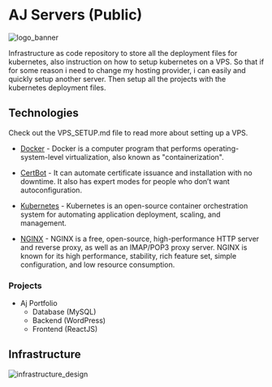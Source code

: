# AJ Servers (Public)

![logo_banner](https://imgur.com/Eh3YGwe.png)

Infrastructure as code repository to store all the deployment files for kubernetes, also instruction on how to setup kubernetes on a VPS. So that if for some reason i need to change my hosting provider, i can easily and quickly setup another server. Then setup all the projects with the kubernetes deployment files.

## Technologies

Check out the VPS_SETUP.md file to read more about setting up a VPS.

- [Docker](https://www.docker.com/products/docker-desktop) - Docker is a computer program that performs operating-system-level virtualization, also known as "containerization".

- [CertBot](https://certbot.eff.org/) - It can automate certificate issuance and installation with no downtime. It also has expert modes for people who don’t want autoconfiguration.

- [Kubernetes](https://kubernetes.io/) - Kubernetes is an open-source container orchestration system for automating application deployment, scaling, and management.

- [NGINX](https://www.nginx.com/) - NGINX is a free, open-source, high-performance HTTP server and reverse proxy, as well as an IMAP/POP3 proxy server. NGINX is known for its high performance, stability, rich feature set, simple configuration, and low resource consumption.

### Projects

- Aj Portfolio
  - Database (MySQL)
  - Backend (WordPress)
  - Frontend (ReactJS)

## Infrastructure

![infrastructure_design](https://imgur.com/7afFXjT.png)

